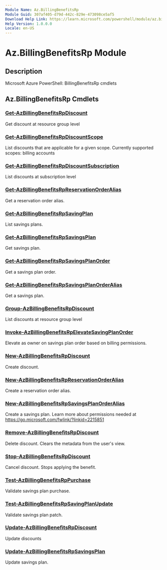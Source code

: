 ```yaml
---
Module Name: Az.BillingBenefitsRp
Module Guid: 307af405-d79d-442c-829e-473098ce5af5
Download Help Link: https://learn.microsoft.com/powershell/module/az.billingbenefitsrp
Help Version: 1.0.0.0
Locale: en-US
---
```


# Az.BillingBenefitsRp Module
## Description
Microsoft Azure PowerShell: BillingBenefitsRp cmdlets

## Az.BillingBenefitsRp Cmdlets
### [Get-AzBillingBenefitsRpDiscount](Get-AzBillingBenefitsRpDiscount.md)
Get discount at resource group level

### [Get-AzBillingBenefitsRpDiscountScope](Get-AzBillingBenefitsRpDiscountScope.md)
List discounts that are applicable for a given scope.
Currently supported scopes: billing accounts

### [Get-AzBillingBenefitsRpDiscountSubscription](Get-AzBillingBenefitsRpDiscountSubscription.md)
List discounts at subscription level

### [Get-AzBillingBenefitsRpReservationOrderAlias](Get-AzBillingBenefitsRpReservationOrderAlias.md)
Get a reservation order alias.

### [Get-AzBillingBenefitsRpSavingPlan](Get-AzBillingBenefitsRpSavingPlan.md)
List savings plans.

### [Get-AzBillingBenefitsRpSavingsPlan](Get-AzBillingBenefitsRpSavingsPlan.md)
Get savings plan.

### [Get-AzBillingBenefitsRpSavingsPlanOrder](Get-AzBillingBenefitsRpSavingsPlanOrder.md)
Get a savings plan order.

### [Get-AzBillingBenefitsRpSavingsPlanOrderAlias](Get-AzBillingBenefitsRpSavingsPlanOrderAlias.md)
Get a savings plan.

### [Group-AzBillingBenefitsRpDiscount](Group-AzBillingBenefitsRpDiscount.md)
List discounts at resource group level

### [Invoke-AzBillingBenefitsRpElevateSavingPlanOrder](Invoke-AzBillingBenefitsRpElevateSavingPlanOrder.md)
Elevate as owner on savings plan order based on billing permissions.

### [New-AzBillingBenefitsRpDiscount](New-AzBillingBenefitsRpDiscount.md)
Create discount.

### [New-AzBillingBenefitsRpReservationOrderAlias](New-AzBillingBenefitsRpReservationOrderAlias.md)
Create a reservation order alias.

### [New-AzBillingBenefitsRpSavingsPlanOrderAlias](New-AzBillingBenefitsRpSavingsPlanOrderAlias.md)
Create a savings plan.
Learn more about permissions needed at https://go.microsoft.com/fwlink/?linkid=2215851

### [Remove-AzBillingBenefitsRpDiscount](Remove-AzBillingBenefitsRpDiscount.md)
Delete discount.
Clears the metadata from the user's view.

### [Stop-AzBillingBenefitsRpDiscount](Stop-AzBillingBenefitsRpDiscount.md)
Cancel discount.
Stops applying the benefit.

### [Test-AzBillingBenefitsRpPurchase](Test-AzBillingBenefitsRpPurchase.md)
Validate savings plan purchase.

### [Test-AzBillingBenefitsRpSavingPlanUpdate](Test-AzBillingBenefitsRpSavingPlanUpdate.md)
Validate savings plan patch.

### [Update-AzBillingBenefitsRpDiscount](Update-AzBillingBenefitsRpDiscount.md)
Update discounts

### [Update-AzBillingBenefitsRpSavingsPlan](Update-AzBillingBenefitsRpSavingsPlan.md)
Update savings plan.

